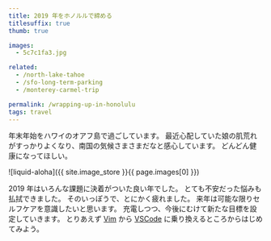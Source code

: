 ```yaml
---
title: 2019 年をホノルルで締める
titlesuffix: true
thumb: true

images:
  - 5c7c1fa3.jpg

related:
  - /north-lake-tahoe
  - /sfo-long-term-parking
  - /monterey-carmel-trip

permalink: /wrapping-up-in-honolulu
tags: travel
---
```


年末年始をハワイのオアフ島で過ごしています。
最近心配していた娘の肌荒れがすっかりよくなり、南国の気候さまさまだなと感心しています。
どんどん健康になってほしい。

![liquid-aloha]({{ site.image_store }}{{ page.images[0] }})

2019 年はいろんな課題に決着がついた良い年でした。
とても不安だった悩みも払拭できました。
そのいっぽうで、とにかく疲れました。
来年は可能な限りセルフケアを意識したいと思います。
充電しつつ、今後にむけて新たな目標を設定していきます。
とりあえず [Vim](https://ja.wikipedia.org/wiki/Vim) から [VSCode](https://ja.wikipedia.org/wiki/Visual_Studio_Code) に乗り換えるところからはじめてみよう。

